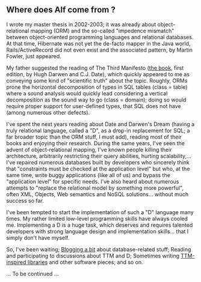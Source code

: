 ## Where does Alf come from ?

I wrote my master thesis in 2002-2003; it was already about object-relational mapping (ORM) and the so-called "impedence mismatch" between object-oriented programming languages and relational databases. At that time, Hibernate was not yet the de-facto mapper in the Java world, Rails/ActiveRecord did not even exist and the associated pattern, by Martin Fowler, just appeared.

My father suggested the reading of The Third Manifesto ([the book](http://www.amazon.com/Databases-Types-Relational-Model-3rd/dp/0321399420), first edition, by Hugh Darwen and C.J. Date), which quickly appeared to me as conveying some kind of "scientific truth" about the topic. Roughly, ORMs prone the horizontal decomposition of types in SQL tables (class = table) where a sound analysis would quickly lead considering a vertical decomposition as the sound way to go (class = domain); doing so would require proper support for user-defined types, that SQL does not have (among numerous other defects).

I've spent the next years reading about Date and Darwen's Dream (having a truly relational language, called a "D", as a drop-in replacement for SQL; a far broader topic than the ORM stuff, I must add), reading most of their books and enjoying their research. During the same years, I've seen the advent of object-relational mapping, I've known people killing their architecture, arbitrarily restricting their query abilities, hurting scalability,... I've repaired numerous databases built by developers who sincerely think that "constraints must be checked at the application level" but who, at the same time, write buggy applications (like all of us) and bypass the "application level" for specific needs. I've also heard about numerous attempts to "replace the relational model by something more powerful", often XML, Objects, Web semantics and NoSQL solutions... without much success so far.

I've been tempted to start the implementation of such a "D" language many times. My rather limited low-level programming skills have always cooled me. Implementing a D is a huge task, which deserves and requires talented developers with strong language design and implementation skills... that I simply don't have myself.

So, I've been waiting; [Blogging a bit](http://revision-zero.org/logical_data_independence) about database-related stuff; Reading and participating to discussions about TTM and D; Sometimes writing [TTM-inspired libraries](http://github.com/blambeau) and other software pieces; and so on.

... To be continued ...
